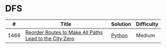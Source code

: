 # DFS

|#|Title|Solution|Difficulty|
|---|-----|--------|----------|
|1466|[Reorder Routes to Make All Paths Lead to the City Zero](https://leetcode.com/problems/reorder-routes-to-make-all-paths-lead-to-the-city-zero/)|[Python](../algorithms/466.%20Reorder%20Routes%20to%20Make%20All%20Paths%20Lead%20to%20the%20City%20Zero.md)|Medium|
